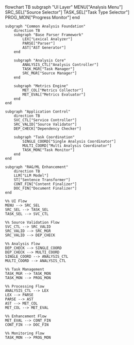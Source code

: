 flowchart TB
    subgraph "UI Layer"
        MENU["Analysis Menu"]
        SRC_SEL["Source Selector"]
        TASK_SEL["Task Type Selector"]
        PROG_MON["Progress Monitor"]
    end

    subgraph "Common Analysis Foundation"
        direction TB
        subgraph "Base Parser Framework"
            LEX["Lexical Analyzer"]
            PARSE["Parser"]
            AST["AST Generator"]
        end

        subgraph "Analysis Core"
            ANALYSIS_CTL["Analysis Controller"]
            TASK_MGR["Task Manager"]
            SRC_MGR["Source Manager"]
        end

        subgraph "Metrics Engine"
            MET_COL["Metrics Collector"]
            MET_EVAL["Metrics Evaluator"]
        end
    end

    subgraph "Application Control"
        direction TB
        SVC_CTL["Service Controller"]
        SRC_VALID["Source Validator"]
        DEP_CHECK["Dependency Checker"]
        
        subgraph "Task Coordination"
            SINGLE_COORD["Single Analysis Coordinator"]
            MULTI_COORD["Multi Analysis Coordinator"]
            TASK_MON["Task Monitor"]
        end
    end

    subgraph "RAG/ML Enhancement"
        direction TB
        LLM["LLM Model"]
        ST["Sentence Transformer"]
        CONT_FIN["Content Finalizer"]
        DOC_FIN["Document Finalizer"]
    end

    %% UI Flow
    MENU --> SRC_SEL
    SRC_SEL --> TASK_SEL
    TASK_SEL --> SVC_CTL

    %% Source Validation Flow
    SVC_CTL --> SRC_VALID
    SRC_VALID --> SRC_MGR
    SRC_VALID --> DEP_CHECK

    %% Analysis Flow
    DEP_CHECK --> SINGLE_COORD
    DEP_CHECK --> MULTI_COORD
    SINGLE_COORD --> ANALYSIS_CTL
    MULTI_COORD --> ANALYSIS_CTL

    %% Task Management
    TASK_MGR --> TASK_MON
    TASK_MON --> PROG_MON

    %% Processing Flow
    ANALYSIS_CTL --> LEX
    LEX --> PARSE
    PARSE --> AST
    AST --> MET_COL
    MET_COL --> MET_EVAL

    %% Enhancement Flow
    MET_EVAL --> CONT_FIN
    CONT_FIN --> DOC_FIN

    %% Monitoring Flow
    TASK_MON --> PROG_MON